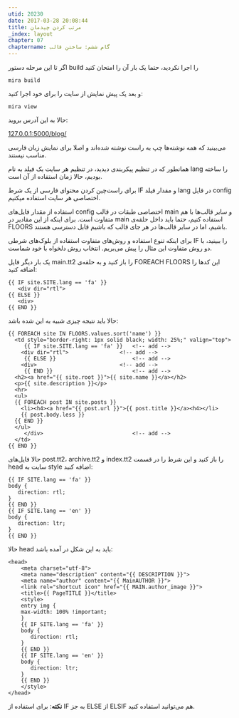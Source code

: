 ```yaml
---
utid: 20230
date: 2017-03-28 20:08:44
title: مرتب کردن چیدمان
_index: layout
chapter: 07
chaptername: گام ششم: ساختن قالب
---
```

اگر تا این مرحله دستور build را اجرا نکردید، حتما یک بار آن را امتحان کنید

	mira build

و بعد یک پیش نمایش از سایت را برای خود اجرا کنید:

	mira view

حالا به این آدرس بروید:

[127.0.0.1:5000/blog/](//127.0.0.1:5000/blog/)

می‌بینید که همه نوشته‌ها چپ به راست نوشته شده‌اند و اصلا برای نمایش زبان فارسی مناسب نیستند.

همانطور که در تنظیم پیکربندی دیدید، در تنظیم هر سایت یک فیلد به نام lang را ساخته بودیم، حالا زمان استفاده از آن است.

برای راست‌چین کردن محتوای فارسی از یک شرط IF و مقدار فیلد lang در فایل config اختصاصی هر سایت استفاده میکنیم.

استفاده از مقدار فایل‌های config اختصاصی طبقات در قالب main و سایر قالب‌ها با هم متفاوت است. برای اینکه از این مقادیر در main استفاده کنیم، حتما باید داخل حلقه‌ی FLOORS باشیم، اما در سایر قالب‌ها در هر جای قالب که باشیم قابل دسترسی هستند.

برای اینکه تنوع استفاده و روش‌های متفاوت استفاده از بلوک‌های شرطی IF را ببینید، با دو روش متفاوت این مثال را پیش می‌بریم. انتخاب روش دلخواه با خود شماست.

یک بار دیگر فایل main.tt2 را باز کنید و به حلقه‌ی FOREACH FLOORS این کدها را اضافه کنید:

	{{ IF site.SITE.lang == 'fa' }}
	   <div dir="rtl">
	{{ ELSE }}
	   <div>
	{{ END }}

حالا باید نتیجه چیزی شبیه به این شده باشد:

	{{ FOREACH site IN FLOORS.values.sort('name') }}
	  <td style="border-right: 1px solid black; width: 25%;" valign="top">
	     {{ IF site.SITE.lang == 'fa' }}   <!-- add -->
		<div dir="rtl">                <!-- add -->
	     {{ ELSE }}                        <!-- add -->
		<div>                          <!-- add -->
	     {{ END }}                         <!-- add -->
	  <h2><a href="{{ site.root }}">{{ site.name }}</a></h2>
	  <p>{{ site.description }}</p>
	  <hr>
	  <ul>
	  {{ FOREACH post IN site.posts }}
		<li><h4><a href="{{ post.url }}">{{ post.title }}</a><h4></li>
		{{ post.body.less }}
	  {{ END }}
	  </ul>
	     </div>                            <!-- add -->
	  </td>
	{{ END }} 

حالا فایل‌های post.tt2، archive.tt2 و index.tt2 را باز کنید و این شرط را در قسمت head سایت به style اضافه کنید:

	{{ IF SITE.lang == 'fa' }}
	body {
	   direction: rtl;
	}
	{{ END }}
	{{ IF SITE.lang == 'en' }}
	body {
	   direction: ltr;
	}
	{{ END }}

حالا head باید به این شکل در آمده باشد:

	<head>
	    <meta charset="utf-8">
	    <meta name="description" content="{{ DESCRIPTION }}">
	    <meta name="author" content="{{ MainAUTHOR }}">
	    <link rel="shortcut icon" href="{{ MAIN.author_image }}">
	    <title>{{ PageTITLE }}</title>
	    <style>
	    entry img {
		max-width: 100% !important;
	    }
		{{ IF SITE.lang == 'fa' }}
		body {
		   direction: rtl;
		}
		{{ END }}
		{{ IF SITE.lang == 'en' }}
		body {
		   direction: ltr;
		}
		{{ END }}
	    </style>
	</head>

**نکته**: برای استفاده از IF به جز ELSE از ELSIF هم می‌توانید استفاده کنید.
